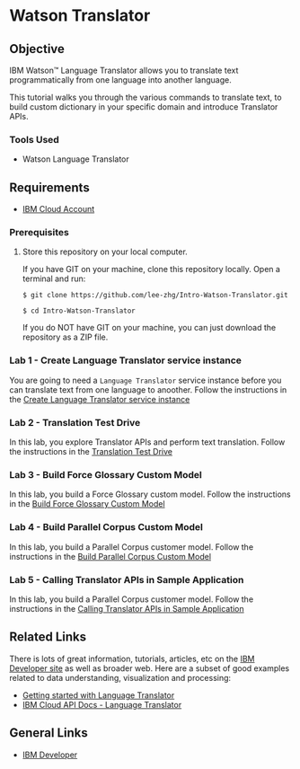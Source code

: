 # Watson Translator


## Objective

IBM Watson™ Language Translator allows you to translate text programmatically from one language into another language.

This tutorial walks you through the various commands to translate text, to build custom dictionary in your specific domain and introduce Translator APIs.


### Tools Used

- Watson Language Translator


## Requirements

- [IBM Cloud Account](https://cloud.ibm.com)


### Prerequisites

1. Store this repository on your local computer.

   If you have GIT on your machine, clone this repository locally. Open a terminal and run:

   ```
   $ git clone https://github.com/lee-zhg/Intro-Watson-Translator.git
   
   $ cd Intro-Watson-Translator
   ```

   If you do NOT have GIT on your machine, you can just download the repository as a ZIP file.


### Lab 1 - Create Language Translator service instance

You are going to need a `Language Translator` service instance before you can translate text from one language to anoother. Follow the instructions in the [Create Language Translator service instance](create-translator-instance.md)


### Lab 2 - Translation Test Drive

In this lab, you explore Translator APIs and perform text translation. Follow the instructions in the [Translation Test Drive](translation.md)


### Lab 3 - Build Force Glossary Custom Model

In this lab, you build a Force Glossary custom model. Follow the instructions in the [Build Force Glossary Custom Model](force-glossary-model.md)


### Lab 4 - Build Parallel Corpus Custom Model

In this lab, you build a Parallel Corpus customer model. Follow the instructions in the [Build Parallel Corpus Custom Model](parallel-corpus-model.md)

### Lab 5 - Calling Translator APIs in Sample Application

In this lab, you build a Parallel Corpus customer model. Follow the instructions in the [Calling Translator APIs in Sample Application](sample-app.md)


## Related Links

There is lots of great information, tutorials, articles, etc on the [IBM Developer site](https://developer.ibm.com) as well as broader web. Here are a subset of good examples related to data understanding, visualization and processing:

- [Getting started with Language Translator](https://cloud.ibm.com/docs/language-translator?topic=language-translator-gettingstarted)
- [IBM Cloud API Docs - Language Translator](https://cloud.ibm.com/apidocs/language-translator)


## General Links

- [IBM Developer](https://developer.ibm.com)
